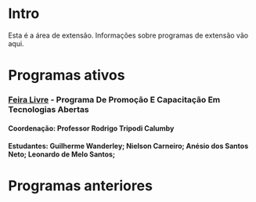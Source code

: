 # Intro

Esta é a área de extensão. Informações sobre programas de extensão vão aqui.

# Programas ativos

###  [Feira Livre](https://sites.google.com/a/uefs.br/proex/projetos-e-programas-de-extensao/122-2017) - Programa De Promoção E Capacitação Em Tecnologias Abertas 
#### Coordenação: Professor Rodrigo Tripodi Calumby
#### Estudantes: Guilherme Wanderley; Nielson Carneiro; Anésio dos Santos Neto; Leonardo de Melo Santos;


# Programas anteriores


